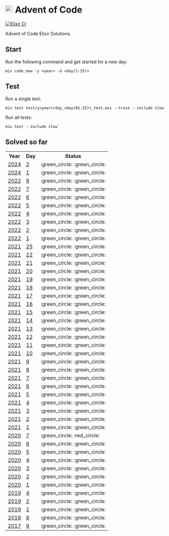 # <img src="https://adventofcode.com/favicon.png" width=24 alt=":star:"> Advent of Code

[![Elixir CI](https://github.com/wasi0013/advent_of_code/actions/workflows/elixir.yml/badge.svg?branch=master)](https://github.com/wasi0013/advent_of_code/actions/workflows/elixir.yml)

Advent of Code Elixir Solutions.

## Start

Run the following command and get started for a new day: 

    mix code_new -y <year> -d <day(1-25)>

## Test

Run a single test:

    mix test test/y<year>/day_<day(01-25)>_test.exs --trace --include slow

Run all tests:

    mix test --include slow`

## Solved so far

<table>
  <tr>
    <th>Year</th>
    <th>Day</th>
    <th>Status</th>
  </tr>
  
  <tr>
   <td><a href="https://adventofcode.com/2024/day/2">2024</a></td>
   <td><a href='https://github.com/wasi0013/advent_of_code/blob/master/lib/y2024/day_02.ex'> 2</a></td>
   <td> :green_circle: :green_circle: </td>
   
   
   
   </tr>

  <tr>
   <td><a href="https://adventofcode.com/2024/day/1">2024</a></td>
   <td><a href='https://github.com/wasi0013/advent_of_code/blob/master/lib/y2024/day_01.ex'> 1</a></td>
   <td> :green_circle: :green_circle: </td>
   
   
   
   </tr>

  <tr>
   <td><a href="https://adventofcode.com/2022/day/8">2022</a></td>
   <td><a href='https://github.com/wasi0013/advent_of_code/blob/master/lib/y2022/day_08.ex'> 8</a></td>
   <td> :green_circle: :green_circle: </td>
   
   
   
   </tr>

  <tr>
   <td><a href="https://adventofcode.com/2022/day/7">2022</a></td>
   <td><a href='https://github.com/wasi0013/advent_of_code/blob/master/lib/y2022/day_07.ex'> 7</a></td>
   <td> :green_circle: :green_circle: </td>
   
   
   
   </tr>

  <tr>
   <td><a href="https://adventofcode.com/2022/day/6">2022</a></td>
   <td><a href='https://github.com/wasi0013/advent_of_code/blob/master/lib/y2022/day_06.ex'> 6</a></td>
   <td> :green_circle: :green_circle: </td>
   
   
   
   </tr>

  <tr>
   <td><a href="https://adventofcode.com/2022/day/5">2022</a></td>
   <td><a href='https://github.com/wasi0013/advent_of_code/blob/master/lib/y2022/day_05.ex'> 5</a></td>
   <td> :green_circle: :green_circle: </td>
   
   
   
   </tr>

  <tr>
   <td><a href="https://adventofcode.com/2022/day/4">2022</a></td>
   <td><a href='https://github.com/wasi0013/advent_of_code/blob/master/lib/y2022/day_04.ex'> 4</a></td>
   <td> :green_circle: :green_circle: </td>
   
   
   
   </tr>

  <tr>
   <td><a href="https://adventofcode.com/2022/day/3">2022</a></td>
   <td><a href='https://github.com/wasi0013/advent_of_code/blob/master/lib/y2022/day_03.ex'> 3</a></td>
   <td> :green_circle: :green_circle: </td>
   
   
   
   </tr>

  <tr>
   <td><a href="https://adventofcode.com/2022/day/2">2022</a></td>
   <td><a href='https://github.com/wasi0013/advent_of_code/blob/master/lib/y2022/day_02.ex'> 2</a></td>
   <td> :green_circle: :green_circle: </td>
   
   
   
   </tr>

  <tr>
   <td><a href="https://adventofcode.com/2022/day/1">2022</a></td>
   <td><a href='https://github.com/wasi0013/advent_of_code/blob/master/lib/y2022/day_01.ex'> 1</a></td>
   <td> :green_circle: :green_circle: </td>
   
   
   
   </tr>

  <tr>
   <td><a href="https://adventofcode.com/2021/day/25">2021</a></td>
   <td><a href='https://github.com/wasi0013/advent_of_code/blob/master/lib/y2021/day_25.ex'> 25</a></td>
   <td> :green_circle: :green_circle: </td>
   
   
   
   </tr>

  <tr>
   <td><a href="https://adventofcode.com/2021/day/22">2021</a></td>
   <td><a href='https://github.com/wasi0013/advent_of_code/blob/master/lib/y2021/day_22.ex'> 22</a></td>
   <td> :green_circle: :green_circle: </td>
   
   
   
   </tr>

  <tr>
   <td><a href="https://adventofcode.com/2021/day/21">2021</a></td>
   <td><a href='https://github.com/wasi0013/advent_of_code/blob/master/lib/y2021/day_21.ex'> 21</a></td>
   <td> :green_circle: :green_circle: </td>
   
   
   
   </tr>

  <tr>
   <td><a href="https://adventofcode.com/2021/day/20">2021</a></td>
   <td><a href='https://github.com/wasi0013/advent_of_code/blob/master/lib/y2021/day_20.ex'> 20</a></td>
   <td> :green_circle: :green_circle: </td>
   
   
   
   </tr>

  <tr>
   <td><a href="https://adventofcode.com/2021/day/19">2021</a></td>
   <td><a href='https://github.com/wasi0013/advent_of_code/blob/master/lib/y2021/day_19.ex'> 19</a></td>
   <td> :green_circle: :green_circle: </td>
   
   
   
   </tr>

  <tr>
   <td><a href="https://adventofcode.com/2021/day/18">2021</a></td>
   <td><a href='https://github.com/wasi0013/advent_of_code/blob/master/lib/y2021/day_18.ex'> 18</a></td>
   <td> :green_circle: :green_circle: </td>
   
   
   
   </tr>

  <tr>
   <td><a href="https://adventofcode.com/2021/day/17">2021</a></td>
   <td><a href='https://github.com/wasi0013/advent_of_code/blob/master/lib/y2021/day_17.ex'> 17</a></td>
   <td> :green_circle: :green_circle: </td>
   
   
   
   </tr>

  <tr>
   <td><a href="https://adventofcode.com/2021/day/16">2021</a></td>
   <td><a href='https://github.com/wasi0013/advent_of_code/blob/master/lib/y2021/day_16.ex'> 16</a></td>
   <td> :green_circle: :green_circle: </td>
   
   
   
   </tr>

  <tr>
   <td><a href="https://adventofcode.com/2021/day/15">2021</a></td>
   <td><a href='https://github.com/wasi0013/advent_of_code/blob/master/lib/y2021/day_15.ex'> 15</a></td>
   <td> :green_circle: :green_circle: </td>
   
   
   
   </tr>

  <tr>
   <td><a href="https://adventofcode.com/2021/day/14">2021</a></td>
   <td><a href='https://github.com/wasi0013/advent_of_code/blob/master/lib/y2021/day_14.ex'> 14</a></td>
   <td> :green_circle: :green_circle: </td>
   
   
   
   </tr>

  <tr>
   <td><a href="https://adventofcode.com/2021/day/13">2021</a></td>
   <td><a href='https://github.com/wasi0013/advent_of_code/blob/master/lib/y2021/day_13.ex'> 13</a></td>
   <td> :green_circle: :green_circle: </td>
   
   
   
   </tr>

  <tr>
   <td><a href="https://adventofcode.com/2021/day/12">2021</a></td>
   <td><a href='https://github.com/wasi0013/advent_of_code/blob/master/lib/y2021/day_12.ex'> 12</a></td>
   <td> :green_circle: :green_circle: </td>
   
   
   
   </tr>

  <tr>
   <td><a href="https://adventofcode.com/2021/day/11">2021</a></td>
   <td><a href='https://github.com/wasi0013/advent_of_code/blob/master/lib/y2021/day_11.ex'> 11</a></td>
   <td> :green_circle: :green_circle: </td>
   
   
   
   </tr>

  <tr>
   <td><a href="https://adventofcode.com/2021/day/10">2021</a></td>
   <td><a href='https://github.com/wasi0013/advent_of_code/blob/master/lib/y2021/day_10.ex'> 10</a></td>
   <td> :green_circle: :green_circle: </td>
   
   
   
   </tr>

  <tr>
   <td><a href="https://adventofcode.com/2021/day/9">2021</a></td>
   <td><a href='https://github.com/wasi0013/advent_of_code/blob/master/lib/y2021/day_09.ex'> 9</a></td>
   <td> :green_circle: :green_circle: </td>
   
   
   
   </tr>

  <tr>
   <td><a href="https://adventofcode.com/2021/day/8">2021</a></td>
   <td><a href='https://github.com/wasi0013/advent_of_code/blob/master/lib/y2021/day_08.ex'> 8</a></td>
   <td> :green_circle: :green_circle: </td>
   
   
   
   </tr>

  <tr>
   <td><a href="https://adventofcode.com/2021/day/7">2021</a></td>
   <td><a href='https://github.com/wasi0013/advent_of_code/blob/master/lib/y2021/day_07.ex'> 7</a></td>
   <td> :green_circle: :green_circle: </td>
   
   
   
   </tr>

  <tr>
   <td><a href="https://adventofcode.com/2021/day/6">2021</a></td>
   <td><a href='https://github.com/wasi0013/advent_of_code/blob/master/lib/y2021/day_06.ex'> 6</a></td>
   <td> :green_circle: :green_circle: </td>
   
   
   
   </tr>

  <tr>
   <td><a href="https://adventofcode.com/2021/day/5">2021</a></td>
   <td><a href='https://github.com/wasi0013/advent_of_code/blob/master/lib/y2021/day_05.ex'> 5</a></td>
   <td> :green_circle: :green_circle: </td>
   
   
   
   </tr>

  <tr>
   <td><a href="https://adventofcode.com/2021/day/4">2021</a></td>
   <td><a href='https://github.com/wasi0013/advent_of_code/blob/master/lib/y2021/day_04.ex'> 4</a></td>
   <td> :green_circle: :green_circle: </td>
   
   
   
   </tr>

  <tr>
   <td><a href="https://adventofcode.com/2021/day/3">2021</a></td>
   <td><a href='https://github.com/wasi0013/advent_of_code/blob/master/lib/y2021/day_03.ex'> 3</a></td>
   <td> :green_circle: :green_circle: </td>
   
   
   
   </tr>

  <tr>
   <td><a href="https://adventofcode.com/2021/day/2">2021</a></td>
   <td><a href='https://github.com/wasi0013/advent_of_code/blob/master/lib/y2021/day_02.ex'> 2</a></td>
   <td> :green_circle: :green_circle: </td>
   
   
   
   </tr>

  <tr>
   <td><a href="https://adventofcode.com/2021/day/1">2021</a></td>
   <td><a href='https://github.com/wasi0013/advent_of_code/blob/master/lib/y2021/day_01.ex'> 1</a></td>
   <td> :green_circle: :green_circle: </td>
   
   
   
   </tr>

  <tr>
   <td><a href="https://adventofcode.com/2020/day/7">2020</a></td>
   <td><a href='https://github.com/wasi0013/advent_of_code/blob/master/lib/y2020/day_07.ex'> 7</a></td>
   
   
   <td> :green_circle: :red_circle: </td>
   
   </tr>

  <tr>
   <td><a href="https://adventofcode.com/2020/day/6">2020</a></td>
   <td><a href='https://github.com/wasi0013/advent_of_code/blob/master/lib/y2020/day_06.ex'> 6</a></td>
   <td> :green_circle: :green_circle: </td>
   
   
   
   </tr>

  <tr>
   <td><a href="https://adventofcode.com/2020/day/5">2020</a></td>
   <td><a href='https://github.com/wasi0013/advent_of_code/blob/master/lib/y2020/day_05.ex'> 5</a></td>
   <td> :green_circle: :green_circle: </td>
   
   
   
   </tr>

  <tr>
   <td><a href="https://adventofcode.com/2020/day/4">2020</a></td>
   <td><a href='https://github.com/wasi0013/advent_of_code/blob/master/lib/y2020/day_04.ex'> 4</a></td>
   <td> :green_circle: :green_circle: </td>
   
   
   
   </tr>

  <tr>
   <td><a href="https://adventofcode.com/2020/day/3">2020</a></td>
   <td><a href='https://github.com/wasi0013/advent_of_code/blob/master/lib/y2020/day_03.ex'> 3</a></td>
   <td> :green_circle: :green_circle: </td>
   
   
   
   </tr>

  <tr>
   <td><a href="https://adventofcode.com/2020/day/2">2020</a></td>
   <td><a href='https://github.com/wasi0013/advent_of_code/blob/master/lib/y2020/day_02.ex'> 2</a></td>
   <td> :green_circle: :green_circle: </td>
   
   
   
   </tr>

  <tr>
   <td><a href="https://adventofcode.com/2020/day/1">2020</a></td>
   <td><a href='https://github.com/wasi0013/advent_of_code/blob/master/lib/y2020/day_01.ex'> 1</a></td>
   <td> :green_circle: :green_circle: </td>
   
   
   
   </tr>

  <tr>
   <td><a href="https://adventofcode.com/2019/day/4">2019</a></td>
   <td><a href='https://github.com/wasi0013/advent_of_code/blob/master/lib/y2019/day_04.ex'> 4</a></td>
   <td> :green_circle: :green_circle: </td>
   
   
   
   </tr>

  <tr>
   <td><a href="https://adventofcode.com/2019/day/2">2019</a></td>
   <td><a href='https://github.com/wasi0013/advent_of_code/blob/master/lib/y2019/day_02.ex'> 2</a></td>
   <td> :green_circle: :green_circle: </td>
   
   
   
   </tr>

  <tr>
   <td><a href="https://adventofcode.com/2019/day/1">2019</a></td>
   <td><a href='https://github.com/wasi0013/advent_of_code/blob/master/lib/y2019/day_01.ex'> 1</a></td>
   <td> :green_circle: :green_circle: </td>
   
   
   
   </tr>

  <tr>
   <td><a href="https://adventofcode.com/2018/day/8">2018</a></td>
   <td><a href='https://github.com/wasi0013/advent_of_code/blob/master/lib/y2018/day_08.ex'> 8</a></td>
   <td> :green_circle: :green_circle: </td>
   
   
   
   </tr>

  <tr>
   <td><a href="https://adventofcode.com/2017/day/9">2017</a></td>
   <td><a href='https://github.com/wasi0013/advent_of_code/blob/master/lib/y2017/day_09.ex'> 9</a></td>
   <td> :green_circle: :green_circle: </td>
   
   
   
   </tr>

  </tr>

</table>